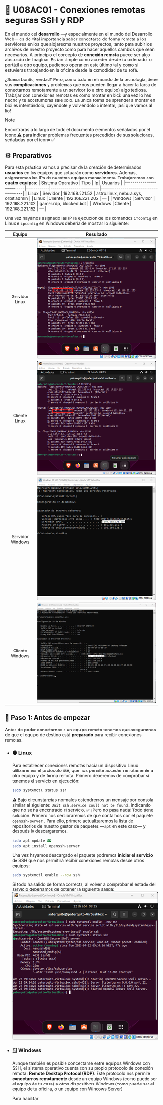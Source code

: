 # 🛜 U08AC01 - Conexiones remotas seguras SSH y RDP 
En el mundo del **desarrollo** —y especialmente en el mundo del Desarrollo Web— es de vital importancia saber conectarse de forma remota a los servidores en los que alojareoms nuestros proyectos, tanto para subir los archivos de nuestro proyecto como para hacer aquellos cambios que sean necesarios. Al principio el concepto de **conexión remota** puede ser algo abstracto de imaginar. Es tan simple como acceder desde tu ordenador o portátil a otro equipo, pudiendo operar en este último tal y como si estuvieras trabajando en la oficina desde la comodidad de tu sofá.

¿Suena bonito, verdad? Pero, como todo en el mundo de la tecnología, tiene sus **complicaciones** y problemas que nos pueden llegar a hacer la tarea de conectarnos remotamente a un servidor (o a otro equipo) algo tediosa. Trabajar con conexiones remotas es como montar en bici: una vez lo has hecho y te acostumbras sale solo. La única forma de aprender a montar en bici es intentándolo, cayéndote y volviéndolo a intentar, ¡así que vamos al lío!

> [!NOTE]
> Encontrarás a lo largo de todo el documento elementos señalados por el icono ⚠️ para indicar problemas frecuentes precedidos de sus soluciones, señaladas por el icono ✅



## ⚙️ Preparativos
Para esta práctica vamos a precisar de la creación de determinados **usuarios** en los equipos que actuarán como **servidores**. Además, asignaremos las IPs de nuestros equipos manualmente. Trabajaremos con **cuatro equipos**:
| Sistema Operativo        | Tipo       | Ip                      | Usuarios                             | 
|--------------------------|------------|-------------------------|--------------------------------------|
| Linux                    | Servidor   | 192.168.221.52          | astro.linux, nebula.sys, orbit.admin |
| Linux                    | Cliente    | 192.168.221.202         | —                                    |
| Windows                  | Servidor   | 192.168.221.102         | gamer.rdp, blocked.bot               |
| Windows                  | Cliente    | 192.168.221.152         | —                                    |


Una vez hayámos asignado las IP la ejecución de los comandos `ifconfig` en Linux e `ipconfig` en Windows debería de mostrar lo siguiente:

| Equipo             | Resultado                                                      |
|:--------------------:|:----------------------------------------------------------------:|
| Servidor Linux     | ![IP Linux Server](https://github.com/SoyBena/ssf/blob/main/U08AC01%20/img/PARTE%201/ip-linux-server.png?raw=true) |
| Cliente Linux| ![IP Linux cliente](https://github.com/SoyBena/ssf/blob/main/U08AC01%20/img/PARTE%201/ip-linux-cliente.png?raw=true)
| Servidor Windows | ![IP Windows Server](https://github.com/SoyBena/ssf/blob/main/U08AC01%20/img/PARTE%201/ip-windows-server.png?raw=true) |
| Cliente Windows | ![IP Windows Cliente](https://github.com/SoyBena/ssf/blob/main/U08AC01%20/img/PARTE%201/ip-windows-cliente.png?raw=true) |

## 🔧 Paso 1: Antes de empezar
Antes de poder conectarnos a un equipo remoto tenemos que asegurarnos de que el equipo de destino está **preparado** para recibir conexiones remotas.
- ### 🟠 Linux
    Para establecer conexiones remotas hacia un dispositivo Linux utilizaremos el protocolo `SSH`, que nos permite acceder remotamente a otro equipo y de forma remota. Primero deberemos de comprobar si tenemos el servicio en ejecución:

    ```bash
    sudo systemctl status ssh
    ```
    ⚠️ Bajo circunstancias normales obtendremos un mensaje por consola similar al siguiente: `Unit ssh.service could not be found.` indicando que no se ha encontrado el servicio. 
    ✅ ¡Pero no pasa nada! Todo tiene solución. Primero nos cercioraremos de que contamos con el paquete `openssh-server` . Para ello, primero actualizaremos la lista de repositorios de nuestro gestor de paquetes —`apt` en este caso— y después lo descargaremos.
    ```bash
    sudo apt update &&
    sudo apt install openssh-server
    ```
    Una vez hayamos descargado el paquete podremos **iniciar el servicio** de SSH que nos permitirá recibir conexiones remotas desde otros equipos:
    ```bash
    sudo systemctl enable --now ssh
    ```
    Si todo ha salido de forma correcta, al volver a comprobar el estado del servicio deberíamos de obtener la siguiente salida:
    ![Estado SSH](https://github.com/SoyBena/ssf/blob/main/U08AC01%20/img/PARTE%201/habilitado-ssh-server.png?raw=true)
    
- ### 🪟 Windows
    Aunque también es posible concectarse entre equipos Windows con SSH, el sistema operativo cuenta con su propio protocolo de conexión remota: **Remote Desktop Protocol (RDP)**. Este protocolo nos permite **conectarnos remotamente** desde un equipo Windows (como puede ser el equipo de tu casa) a otros dispositivos Windows (como puede ser el equipo de tu oficina, o un equipo con Windows Server)

    Para habilitar
    
